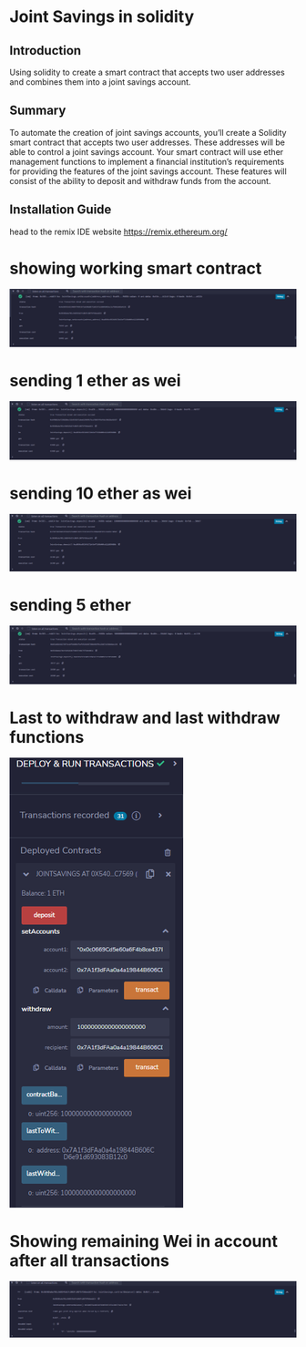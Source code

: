 # Joint Savings in solidity


## Introduction
Using solidity to create a smart contract that accepts two user addresses and combines them into a joint savings account.


## Summary
To automate the creation of joint savings accounts, you’ll create a Solidity smart contract that accepts two user addresses. These addresses will be able to control a joint savings account. Your smart contract will use ether management functions to implement a financial institution’s requirements for providing the features of the joint savings account. These features will consist of the ability to deposit and withdraw funds from the account.


## Installation Guide
head to the remix IDE website https://remix.ethereum.org/

# showing working smart contract
![AppSender](./Execution_results/remix1.png)


# sending 1 ether as wei
![AppReceiver](./Execution_results/remixsending1ether.png)


# sending 10 ether as wei
![AppEverything](./Execution_results/remix10ether.png)

# sending 5 ether 
![AppEverything](./Execution_results/remix5ether.png)

# Last to withdraw and last withdraw functions
![AppEverything](./Execution_results/remixlasttowithdraw2.png)

# Showing remaining Wei in account after all transactions
![AppEverything](./Execution_results/remix1ethremains.png)
